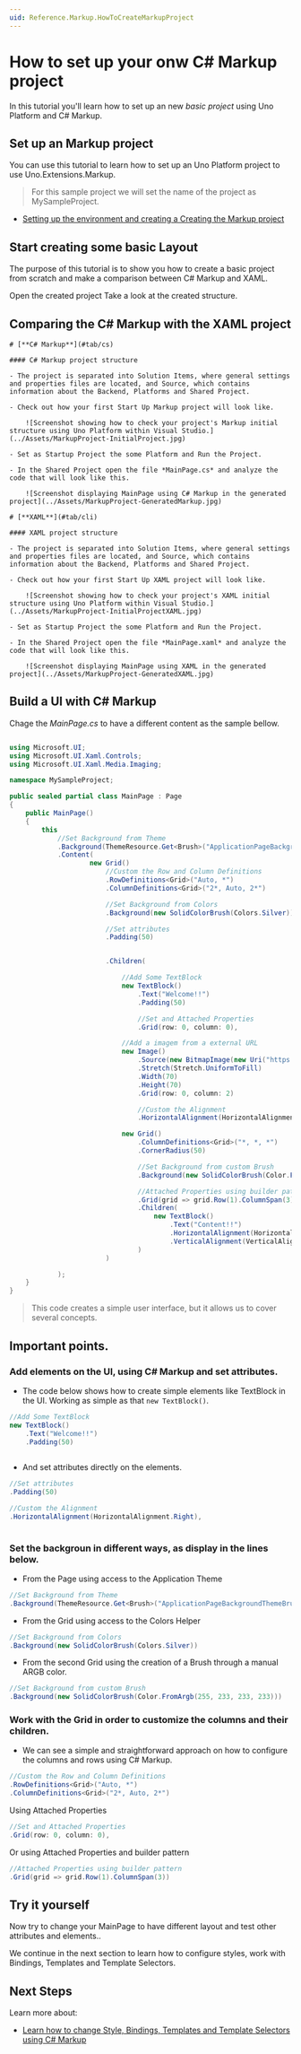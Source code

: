 ```yaml
---
uid: Reference.Markup.HowToCreateMarkupProject
---
```


# How to set up your onw C# Markup project

In this tutorial you'll learn how to set up an new *basic project* using Uno Platform and C# Markup. 

## Set up an Markup project

You can use this tutorial to learn how to set up an Uno Platform project to use Uno.Extensions.Markup.

> For this sample project we will set the name of the project as MySampleProject.

- [Setting up the environment and creating a Creating the Markup project](xref:Reference.Markup.HowToMarkupProject)

## Start creating some basic Layout

The purpose of this tutorial is to show you how to create a basic project from scratch and make a comparison between C# Markup and XAML.

Open the created project
Take a look at the created structure.

## Comparing the C# Markup with the XAML project

    # [**C# Markup**](#tab/cs)

    #### C# Markup project structure

	- The project is separated into Solution Items, where general settings and properties files are located, and Source, which contains information about the Backend, Platforms and Shared Project.

    - Check out how your first Start Up Markup project will look like.

        ![Screenshot showing how to check your project's Markup initial structure using Uno Platform within Visual Studio.](../Assets/MarkupProject-InitialProject.jpg)

    - Set as Startup Project the some Platform and Run the Project.

    - In the Shared Project open the file *MainPage.cs* and analyze the code that will look like this.

        ![Screenshot displaying MainPage using C# Markup in the generated project](../Assets/MarkupProject-GeneratedMarkup.jpg)    
    
    # [**XAML**](#tab/cli)
    
    #### XAML project structure
    
	- The project is separated into Solution Items, where general settings and properties files are located, and Source, which contains information about the Backend, Platforms and Shared Project.

    - Check out how your first Start Up XAML project will look like.

        ![Screenshot showing how to check your project's XAML initial structure using Uno Platform within Visual Studio.](../Assets/MarkupProject-InitialProjectXAML.jpg)

    - Set as Startup Project the some Platform and Run the Project.

    - In the Shared Project open the file *MainPage.xaml* and analyze the code that will look like this.

        ![Screenshot displaying MainPage using XAML in the generated project](../Assets/MarkupProject-GeneratedXAML.jpg)    

## Build a UI with C# Markup

Chage the *MainPage.cs* to have a different content as the sample bellow.


```csharp

using Microsoft.UI;
using Microsoft.UI.Xaml.Controls;
using Microsoft.UI.Xaml.Media.Imaging;

namespace MySampleProject;

public sealed partial class MainPage : Page
{
	public MainPage()
	{
		this
			//Set Background from Theme
			.Background(ThemeResource.Get<Brush>("ApplicationPageBackgroundThemeBrush"))
			.Content(
					new Grid()
						//Custom the Row and Column Definitions
						.RowDefinitions<Grid>("Auto, *")
						.ColumnDefinitions<Grid>("2*, Auto, 2*")

						//Set Background from Colors
						.Background(new SolidColorBrush(Colors.Silver))

						//Set attributes
						.Padding(50)


						.Children(

							//Add Some TextBlock
							new TextBlock()
								.Text("Welcome!!")
								.Padding(50)

								//Set and Attached Properties
								.Grid(row: 0, column: 0),

							//Add a imagem from a external URL
							new Image()
								.Source(new BitmapImage(new Uri("https://picsum.photos/366/366")))
								.Stretch(Stretch.UniformToFill)
								.Width(70)
								.Height(70)
								.Grid(row: 0, column: 2)

								//Custom the Alignment
								.HorizontalAlignment(HorizontalAlignment.Right),

							new Grid()
								.ColumnDefinitions<Grid>("*, *, *")
								.CornerRadius(50)

								//Set Background from custom Brush
								.Background(new SolidColorBrush(Color.FromArgb(255, 233, 233, 233)))

								//Attached Properties using builder pattern
								.Grid(grid => grid.Row(1).ColumnSpan(3))
								.Children(
									new TextBlock()
										.Text("Content!!")
										.HorizontalAlignment(HorizontalAlignment.Center)
										.VerticalAlignment(VerticalAlignment.Center)
								)
						)

			);
	}
}


```

> This code creates a simple user interface, but it allows us to cover several concepts.

## Important points.


### Add elements on the UI, using C# Markup and set attributes.

- The code below shows how to create simple elements like TextBlock in the UI.
Working as simple as that `new TextBlock()`.

```csharp
//Add Some TextBlock
new TextBlock()
	.Text("Welcome!!")
	.Padding(50)					
						
```

- And set attributes directly on the elements.

```csharp
//Set attributes
.Padding(50)

//Custom the Alignment
.HorizontalAlignment(HorizontalAlignment.Right),						
						
```

### Set the backgroun in different ways, as display in the lines below.

- From the Page using access to the Application Theme

```csharp
//Set Background from Theme
.Background(ThemeResource.Get<Brush>("ApplicationPageBackgroundThemeBrush"))
```

- From the Grid using access to the Colors Helper

```csharp
//Set Background from Colors
.Background(new SolidColorBrush(Colors.Silver))
```

- From the second Grid using the creation of a Brush through a manual ARGB color.

```csharp
//Set Background from custom Brush
.Background(new SolidColorBrush(Color.FromArgb(255, 233, 233, 233)))
```

### Work with the Grid in order to customize the columns and their children.

- We can see a simple and straightforward approach on how to configure the columns and rows using C# Markup.

```csharp
//Custom the Row and Column Definitions
.RowDefinitions<Grid>("Auto, *")
.ColumnDefinitions<Grid>("2*, Auto, 2*")
```

Using Attached Properties 

```csharp
//Set and Attached Properties
.Grid(row: 0, column: 0),
```

Or using Attached Properties and builder pattern

```csharp
//Attached Properties using builder pattern
.Grid(grid => grid.Row(1).ColumnSpan(3))

```

## Try it yourself

Now try to change your MainPage to have different layout and test other attributes and elements..

We continue in the next section to learn how to configure styles, work with Bindings, Templates and Template Selectors.

## Next Steps

Learn more about:

- [Learn how to change Style, Bindings, Templates and Template Selectors using C# Markup](xref:Reference.Markup.HowToCustomMarkupProject)

